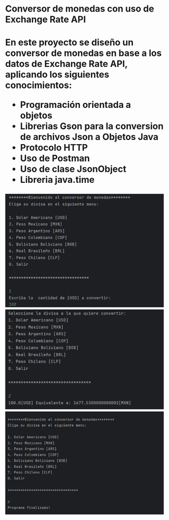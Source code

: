<h1>Conversor de monedas con uso de Exchange Rate API<h1/>

<p>En este proyecto se diseño un conversor de monedas en base a los datos de Exchange Rate API, aplicando los siguientes conocimientos: </p>

<ul>
  <li>Programación orientada a objetos</li>
  <li>Librerias Gson para la conversion de archivos Json a Objetos Java</li>
  <li>Protocolo HTTP</li>
  <li>Uso de Postman</li>
  <li>Uso de clase JsonObject</li>
  <li>Libreria java.time</li>
</ul>

<div></div>

<div>
<img src="conversor1.png" alt="img"><img/>
<img src="conversor2.png" alt="img"><img/>
<img src="conversor3.png" alt="img"><img/>
  
</div>


